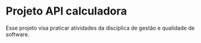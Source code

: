 # Projeto API calculadora 

Esse projeto visa praticar atividades da disciplica de gestão e qualidade de software. 